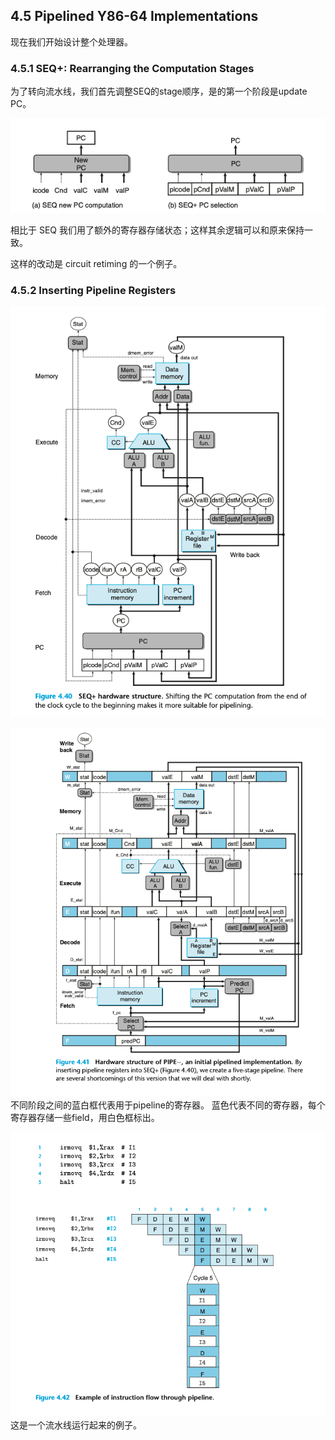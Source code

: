 ## 4.5 Pipelined Y86-64 Implementations

现在我们开始设计整个处理器。

### 4.5.1 SEQ+: Rearranging the Computation Stages

为了转向流水线，我们首先调整SEQ的stage顺序，是的第一个阶段是update PC。

![](2022-11-27-11-22-56.png)


相比于 SEQ 我们用了额外的寄存器存储状态；这样其余逻辑可以和原来保持一致。

这样的改动是 circuit retiming 的一个例子。

### 4.5.2 Inserting Pipeline Registers

![](2022-11-27-11-30-07.png)

![](2022-11-27-11-30-57.png)
不同阶段之间的蓝白框代表用于pipeline的寄存器。
蓝色代表不同的寄存器，每个寄存器存储一些field，用白色框标出。

![](2022-11-27-11-44-27.png)
这是一个流水线运行起来的例子。